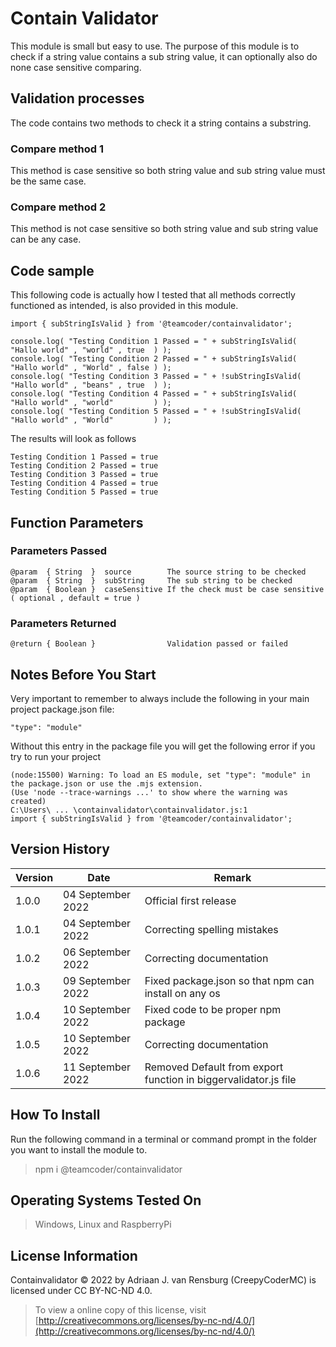 # Contain Validator
This module is small but easy to use. The purpose of this module is to check if a string value contains a sub string value, it can optionally also do none case sensitive comparing.
## Validation processes
The code contains two methods to check it a string contains a substring.
### Compare method 1
This method is case sensitive so both string value and sub string value must be the same case.
### Compare method 2
This method is not case sensitive so both string value and sub string value can be any case.
## Code sample
This following code is actually how I tested that all methods correctly functioned as intended, is also provided in this module.
```
import { subStringIsValid } from '@teamcoder/containvalidator';

console.log( "Testing Condition 1 Passed = " + subStringIsValid(    "Hallo world" , "world" , true  ) );
console.log( "Testing Condition 2 Passed = " + subStringIsValid(    "Hallo world" , "World" , false ) );
console.log( "Testing Condition 3 Passed = " + !subStringIsValid(   "Hallo world" , "beans" , true  ) );
console.log( "Testing Condition 4 Passed = " + subStringIsValid(    "Hallo world" , "world"         ) );
console.log( "Testing Condition 5 Passed = " + !subStringIsValid(   "Hallo world" , "World"         ) );
```
The results will look as follows
```
Testing Condition 1 Passed = true
Testing Condition 2 Passed = true
Testing Condition 3 Passed = true
Testing Condition 4 Passed = true
Testing Condition 5 Passed = true
```
## Function Parameters
### Parameters Passed
```
@param  { String  }  source        The source string to be checked
@param  { String  }  subString     The sub string to be checked
@param  { Boolean }  caseSensitive If the check must be case sensitive ( optional , default = true )
```
### Parameters Returned
```
@return { Boolean }                Validation passed or failed
```
## Notes Before You Start
Very important to remember to always include the following in your main project package.json file:
```
"type": "module"
```
Without this entry in the package file you will get the following error if you try to run your project
```
(node:15500) Warning: To load an ES module, set "type": "module" in the package.json or use the .mjs extension.
(Use 'node --trace-warnings ...' to show where the warning was created)
C:\Users\ ... \containvalidator\containvalidator.js:1
import { subStringIsValid } from '@teamcoder/containvalidator';
```
## Version History
| Version  | Date                   | Remark                                                                                                |
|----------|------------------------|-------------------------------------------------------------------------------------------------------|
| 1.0.0    | 04 September 2022      | Official first release                                                                                |
| 1.0.1    | 04 September 2022      | Correcting spelling mistakes                                                                          |
| 1.0.2    | 06 September 2022      | Correcting documentation                                                                              |
| 1.0.3    | 09 September 2022      | Fixed package.json so that npm can install on any os                                                  |
| 1.0.4    | 10 September 2022      | Fixed code to be proper npm package                                                                   |
| 1.0.5    | 10 September 2022      | Correcting documentation                                                                              |
| 1.0.6    | 11 September 2022      | Removed Default from export function in biggervalidator.js file                                       |
## How To Install
Run the following command in a terminal or command prompt in the folder you want to install the module to.
> npm i @teamcoder/containvalidator
## Operating Systems Tested On
>Windows, Linux and RaspberryPi
## License Information
Containvalidator © 2022 by Adriaan J. van Rensburg (CreepyCoderMC) is licensed under CC BY-NC-ND 4.0.
> To view a online copy of this license, visit [http://creativecommons.org/licenses/by-nc-nd/4.0/](http://creativecommons.org/licenses/by-nc-nd/4.0/)